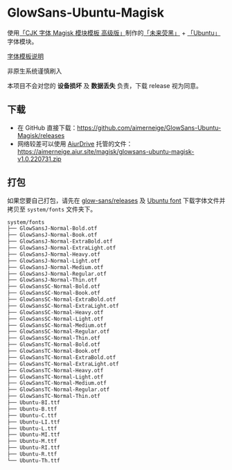 # GlowSans-Ubuntu-Magisk

使用[「CJK 字体 Magisk 模块模板 高级版」](https://github.com/lxgw/advanced-cjk-font-magisk-module-template)制作的[「未来荧黑」](https://github.com/welai/glow-sans) + [「Ubuntu」](https://design.ubuntu.com/font/)字体模块。

[字体模板说明](README-lxgw.md)

非原生系统谨慎刷入

本项目不会对您的 **设备损坏** 及 **数据丢失** 负责，下载 release 视为同意。

## 下载

- 在 GitHub 直接下载：<https://github.com/aimerneige/GlowSans-Ubuntu-Magisk/releases>
- 网络较差可以使用 [AiurDrive](https://github.com/AiursoftWeb/AiurDrive) 托管的文件：<https://aimerneige.aiur.site/magisk/glowsans-ubuntu-magisk-v1.0.220731.zip>

## 打包

如果您要自己打包，请先在 [glow-sans/releases](https://github.com/welai/glow-sans/releases) 及 [Ubuntu font](https://design.ubuntu.com/font/) 下载字体文件并拷贝至 `system/fonts` 文件夹下。

```bash
system/fonts
├── GlowSansJ-Normal-Bold.otf
├── GlowSansJ-Normal-Book.otf
├── GlowSansJ-Normal-ExtraBold.otf
├── GlowSansJ-Normal-ExtraLight.otf
├── GlowSansJ-Normal-Heavy.otf
├── GlowSansJ-Normal-Light.otf
├── GlowSansJ-Normal-Medium.otf
├── GlowSansJ-Normal-Regular.otf
├── GlowSansJ-Normal-Thin.otf
├── GlowSansSC-Normal-Bold.otf
├── GlowSansSC-Normal-Book.otf
├── GlowSansSC-Normal-ExtraBold.otf
├── GlowSansSC-Normal-ExtraLight.otf
├── GlowSansSC-Normal-Heavy.otf
├── GlowSansSC-Normal-Light.otf
├── GlowSansSC-Normal-Medium.otf
├── GlowSansSC-Normal-Regular.otf
├── GlowSansSC-Normal-Thin.otf
├── GlowSansTC-Normal-Bold.otf
├── GlowSansTC-Normal-Book.otf
├── GlowSansTC-Normal-ExtraBold.otf
├── GlowSansTC-Normal-ExtraLight.otf
├── GlowSansTC-Normal-Heavy.otf
├── GlowSansTC-Normal-Light.otf
├── GlowSansTC-Normal-Medium.otf
├── GlowSansTC-Normal-Regular.otf
├── GlowSansTC-Normal-Thin.otf
├── Ubuntu-BI.ttf
├── Ubuntu-B.ttf
├── Ubuntu-C.ttf
├── Ubuntu-LI.ttf
├── Ubuntu-L.ttf
├── Ubuntu-MI.ttf
├── Ubuntu-M.ttf
├── Ubuntu-RI.ttf
├── Ubuntu-R.ttf
└── Ubuntu-Th.ttf
```